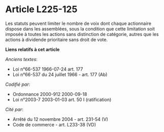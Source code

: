 # Article L225-125

Les statuts peuvent limiter le nombre de voix dont chaque actionnaire dispose dans les assemblées, sous la condition que
cette limitation soit imposée à toutes les actions sans distinction de catégorie, autres que les actions à dividende
prioritaire sans droit de vote.

**Liens relatifs à cet article**

_Anciens textes_:

  - Loi n°66-537 1966-07-24 art. 177
  - Loi n°66-537 du 24 juillet 1966 - art. 177 (Ab)

_Codifié par_:

  - Ordonnance 2000-912 2000-09-18
  - Loi n°2003-7 2003-01-03 art. 50 I (ratification)

_Cité par_:

  - Arrêté du 12 novembre 2004 - art. 231-54 (V)
  - Code de commerce - art. L233-38 (VD)
